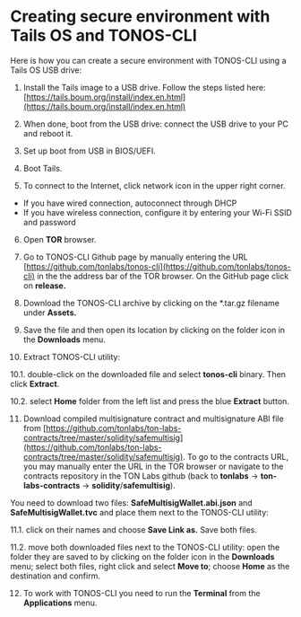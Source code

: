 # Creating secure environment with Tails OS and TONOS-CLI
Here is how you can create a secure environment with TONOS-CLI using a Tails OS USB drive:

1. Install the Tails image to a USB drive. Follow the steps listed here: [https://tails.boum.org/install/index.en.html](https://tails.boum.org/install/index.en.html)

2. When done, boot from the USB drive: connect the USB drive to your PC and reboot it.

3. Set up boot from USB in BIOS/UEFI.

4. Boot Tails.

5. To connect to the Internet, click network icon in the upper right corner.

- If you have wired connection, autoconnect through DHCP
- If you have wireless connection, configure it by entering your Wi-Fi SSID and password

6. Open **TOR** browser.

7. Go to TONOS-CLI Github page by manually entering the URL [https://github.com/tonlabs/tonos-cli](https://github.com/tonlabs/tonos-cli) in the the address bar of the TOR browser. On the GitHub page click on **release.**

8. Download the TONOS-CLI archive by clicking on the *.tar.gz filename under **Assets.**

9. Save the file and then open its location by clicking on the folder icon in the **Downloads** menu.

10. Extract TONOS-CLI utility:

10.1. double-click on the downloaded file and select **tonos-cli** binary. Then click **Extract**.

10.2. select **Home** folder from the left list and press the blue **Extract** button.

11. Download compiled multisignature contract and multisignature ABI file from [https://github.com/tonlabs/ton-labs-contracts/tree/master/solidity/safemultisig](https://github.com/tonlabs/ton-labs-contracts/tree/master/solidity/safemultisig). To go to the contracts URL, you may manually enter the URL in the TOR browser or navigate to the contracts repository in the TON Labs github (back to **tonlabs** → **ton-labs-contracts** → **solidity**/**safemultisig**).

You need to download two files: **SafeMultisigWallet.abi.json** and **SafeMultisigWallet.tvc** and place them next to the TONOS-CLI utility:

11.1. click on their names and choose **Save Link as.** Save both files.

11.2. move both downloaded files next to the TONOS-CLI utility: open the folder they are saved to by clicking on the folder icon in the **Downloads** menu; select both files, right click and select **Move to**; choose **Home** as the destination and confirm.


12. To work with TONOS-CLI you need to run the **Terminal** from the **Applications** menu.

